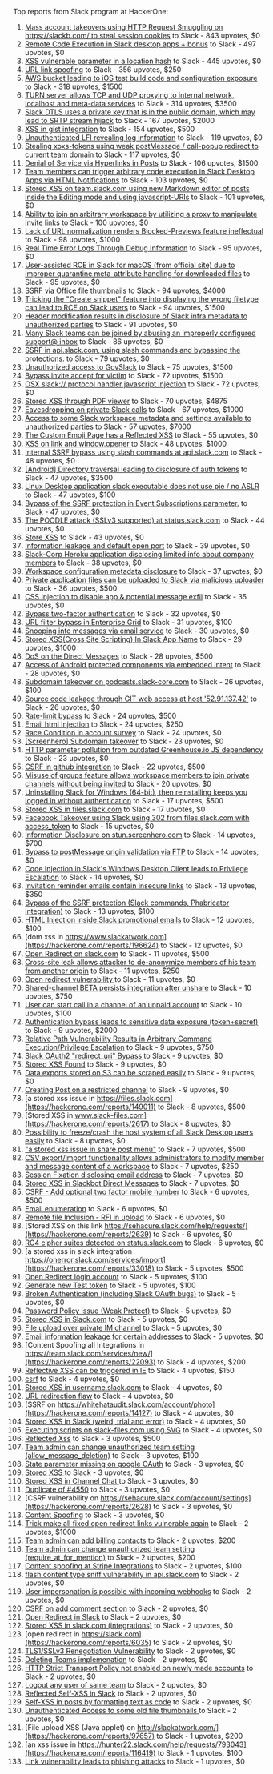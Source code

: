 Top reports from Slack program at HackerOne:

1. [Mass account takeovers using HTTP Request Smuggling on https://slackb.com/ to steal session cookies](https://hackerone.com/reports/737140) to Slack - 843 upvotes, $0
2. [Remote Code Execution in Slack desktop apps + bonus](https://hackerone.com/reports/783877) to Slack - 497 upvotes, $0
3. [XSS vulnerable parameter in a location hash](https://hackerone.com/reports/146336) to Slack - 445 upvotes, $0
4. [URL link spoofing](https://hackerone.com/reports/481472) to Slack - 356 upvotes, $250
5. [AWS bucket leading to iOS test build code and configuration exposure](https://hackerone.com/reports/404822) to Slack - 318 upvotes, $1500
6. [TURN server allows TCP and UDP proxying to internal network, localhost and meta-data services](https://hackerone.com/reports/333419) to Slack - 314 upvotes, $3500
7. [Slack DTLS uses a private key that is in the public domain, which may lead to SRTP stream hijack](https://hackerone.com/reports/531032) to Slack - 167 upvotes, $2000
8. [XSS in gist integration](https://hackerone.com/reports/11073) to Slack - 154 upvotes, $500
9. [Unauthenticated LFI revealing log information](https://hackerone.com/reports/272578) to Slack - 119 upvotes, $0
10. [Stealing xoxs-tokens using weak postMessage / call-popup redirect to current team domain](https://hackerone.com/reports/207170) to Slack - 117 upvotes, $0
11. [Denial of Service via Hyperlinks in Posts](https://hackerone.com/reports/1077136) to Slack - 106 upvotes, $1500
12. [Team members can trigger arbitrary code execution in Slack Desktop Apps via HTML Notifications](https://hackerone.com/reports/816156) to Slack - 103 upvotes, $0
13. [Stored XSS on team.slack.com using new Markdown editor of posts inside the Editing mode and using javascript-URIs](https://hackerone.com/reports/132104) to Slack - 101 upvotes, $0
14. [Ability to join an arbitrary workspace by utilizing a proxy to manipulate invite links](https://hackerone.com/reports/1716016) to Slack - 100 upvotes, $0
15. [Lack of URL normalization renders Blocked-Previews feature ineffectual](https://hackerone.com/reports/1102764) to Slack - 98 upvotes, $1000
16. [Real Time Error Logs Through Debug Information](https://hackerone.com/reports/503283) to Slack - 95 upvotes, $0
17. [User-assisted RCE in Slack for macOS (from official site) due to improper quarantine meta-attribute handling for downloaded files](https://hackerone.com/reports/470637) to Slack - 95 upvotes, $0
18. [SSRF via Office file thumbnails](https://hackerone.com/reports/671935) to Slack - 94 upvotes, $4000
19. [Tricking the "Create snippet" feature into displaying the wrong filetype can lead to RCE on Slack users](https://hackerone.com/reports/833080) to Slack - 94 upvotes, $1500
20. [Header modification results in disclosure of Slack infra metadata to unauthorized parties](https://hackerone.com/reports/727330) to Slack - 91 upvotes, $0
21. [Many Slack teams can be joined by abusing an improperly configured support@ inbox](https://hackerone.com/reports/239623) to Slack - 86 upvotes, $0
22. [SSRF in api.slack.com, using slash commands and bypassing the protections.](https://hackerone.com/reports/381129) to Slack - 79 upvotes, $0
23. [Unauthorized access to GovSlack](https://hackerone.com/reports/1758174) to Slack - 75 upvotes, $1500
24. [Bypass invite accept for victim](https://hackerone.com/reports/1663361) to Slack - 72 upvotes, $1500
25. [OSX slack:// protocol handler javascript injection](https://hackerone.com/reports/79348) to Slack - 72 upvotes, $0
26. [Stored XSS through PDF viewer](https://hackerone.com/reports/881557) to Slack - 70 upvotes, $4875
27. [Eavesdropping on private Slack calls](https://hackerone.com/reports/184698) to Slack - 67 upvotes, $1000
28. [Access to some Slack workspace metadata and settings available to unauthorized parties](https://hackerone.com/reports/130133) to Slack - 57 upvotes, $7000
29. [The Custom Emoji Page has a Reflected XSS](https://hackerone.com/reports/258198) to Slack - 55 upvotes, $0
30. [XSS on link and window.opener ](https://hackerone.com/reports/834071) to Slack - 48 upvotes, $1000
31. [Internal SSRF bypass using slash commands at api.slack.com](https://hackerone.com/reports/356765) to Slack - 48 upvotes, $0
32. [[Android] Directory traversal leading to disclosure of auth tokens](https://hackerone.com/reports/1378889) to Slack - 47 upvotes, $3500
33. [Linux Desktop application slack executable does not use pie / no ASLR](https://hackerone.com/reports/415272) to Slack - 47 upvotes, $100
34. [Bypass of the SSRF protection in Event Subscriptions parameter.](https://hackerone.com/reports/386292) to Slack - 47 upvotes, $0
35. [The POODLE attack (SSLv3 supported) at status.slack.com](https://hackerone.com/reports/375097) to Slack - 44 upvotes, $0
36. [Store XSS](https://hackerone.com/reports/187410) to Slack - 43 upvotes, $0
37. [Information leakage and default open port](https://hackerone.com/reports/305518) to Slack - 39 upvotes, $0
38. [Slack-Corp Heroku application disclosing limited info about company members](https://hackerone.com/reports/966814) to Slack - 38 upvotes, $0
39. [Workspace configuration metadata disclosure](https://hackerone.com/reports/864489) to Slack - 37 upvotes, $0
40. [Private application files can be uploaded to Slack via malicious uploader](https://hackerone.com/reports/375083) to Slack - 36 upvotes, $500
41. [CSS Injection to disable app & potential message exfil](https://hackerone.com/reports/679969) to Slack - 35 upvotes, $0
42. [Bypass  two-factor authentication](https://hackerone.com/reports/121696) to Slack - 32 upvotes, $0
43. [URL filter bypass in Enterprise Grid](https://hackerone.com/reports/500348) to Slack - 31 upvotes, $100
44. [Snooping into messages via email service](https://hackerone.com/reports/163938) to Slack - 30 upvotes, $0
45. [ Stored XSS(Cross Site Scripting) In Slack App Name](https://hackerone.com/reports/159460) to Slack - 29 upvotes, $1000
46. [DoS on the Direct Messages](https://hackerone.com/reports/746003) to Slack - 28 upvotes, $500
47. [Access of Android protected components via embedded intent](https://hackerone.com/reports/200427) to Slack - 28 upvotes, $0
48. [Subdomain takeover on podcasts.slack-core.com](https://hackerone.com/reports/195350) to Slack - 26 upvotes, $100
49. [Source code leakage through GIT web access at host '52.91.137.42'](https://hackerone.com/reports/148068) to Slack - 26 upvotes, $0
50. [Rate-limit bypass](https://hackerone.com/reports/165727) to Slack - 24 upvotes, $500
51. [Email html Injection](https://hackerone.com/reports/1461194) to Slack - 24 upvotes, $250
52. [Race Condition in account survey](https://hackerone.com/reports/165570) to Slack - 24 upvotes, $0
53. [[Screenhero] Subdomain takeover](https://hackerone.com/reports/142096) to Slack - 23 upvotes, $0
54. [HTTP parameter pollution from outdated Greenhouse.io JS dependency](https://hackerone.com/reports/335339) to Slack - 23 upvotes, $0
55. [CSRF in github integration](https://hackerone.com/reports/174328) to Slack - 22 upvotes, $500
56. [Misuse of groups feature allows workspace members to join private channels without being invited](https://hackerone.com/reports/1248852) to Slack - 20 upvotes, $0
57. [Uninstalling Slack for Windows (64-bit), then reinstalling keeps you logged in without authentication](https://hackerone.com/reports/238260) to Slack - 17 upvotes, $500
58. [Stored XSS in files.slack.com](https://hackerone.com/reports/827606) to Slack - 17 upvotes, $0
59. [Facebook Takeover using Slack using 302 from files.slack.com with access_token](https://hackerone.com/reports/6017) to Slack - 15 upvotes, $0
60. [Information Disclosure on stun.screenhero.com](https://hackerone.com/reports/175061) to Slack - 14 upvotes, $700
61. [Bypass to postMessage origin validation via FTP](https://hackerone.com/reports/210654) to Slack - 14 upvotes, $0
62. [Code Injection in Slack's Windows Desktop Client leads to Privilege Escalation](https://hackerone.com/reports/162955) to Slack - 14 upvotes, $0
63. [Invitation reminder emails contain insecure links](https://hackerone.com/reports/327674) to Slack - 13 upvotes, $350
64. [Bypass of the SSRF protection (Slack commands, Phabricator integration)](https://hackerone.com/reports/61312) to Slack - 13 upvotes, $100
65. [HTML Injection inside Slack promotional emails](https://hackerone.com/reports/321029) to Slack - 12 upvotes, $100
66. [dom xss in https://www.slackatwork.com](https://hackerone.com/reports/196624) to Slack - 12 upvotes, $0
67. [Open Redirect on slack.com](https://hackerone.com/reports/140447) to Slack - 11 upvotes, $500
68. [Cross-site leak allows attacker to de-anonymize members of his team from another origin](https://hackerone.com/reports/1068153) to Slack - 11 upvotes, $250
69. [Open redirect vulnerability ](https://hackerone.com/reports/2731) to Slack - 11 upvotes, $0
70. [Shared-channel BETA persists integration after unshare](https://hackerone.com/reports/291822) to Slack - 10 upvotes, $750
71. [User can start call in a channel of an unpaid account](https://hackerone.com/reports/147369) to Slack - 10 upvotes, $100
72. [Authentication bypass leads to sensitive data exposure (token+secret)](https://hackerone.com/reports/129918) to Slack - 9 upvotes, $2000
73. [Relative Path Vulnerability Results in Arbitrary Command Execution/Privilege Escalation](https://hackerone.com/reports/784714) to Slack - 9 upvotes, $750
74. [Slack OAuth2 "redirect_uri" Bypass ](https://hackerone.com/reports/2575) to Slack - 9 upvotes, $0
75. [Stored XSS Found](https://hackerone.com/reports/9774) to Slack - 9 upvotes, $0
76. [Data exports stored on S3 can be scraped easily](https://hackerone.com/reports/2746) to Slack - 9 upvotes, $0
77. [Creating Post on a restricted channel](https://hackerone.com/reports/151459) to Slack - 9 upvotes, $0
78. [a stored xss issue in https://files.slack.com](https://hackerone.com/reports/149011) to Slack - 8 upvotes, $500
79. [Stored XSS in www.slack-files.com](https://hackerone.com/reports/2617) to Slack - 8 upvotes, $0
80. [Possibility to freeze/crash the host system of all Slack Desktop users easily](https://hackerone.com/reports/392728) to Slack - 8 upvotes, $0
81. ["a stored xss issue in share post menu"](https://hackerone.com/reports/148848) to Slack - 7 upvotes, $500
82. [CSV export/import functionality allows administrators to modify member and message content of a workspace](https://hackerone.com/reports/1661310) to Slack - 7 upvotes, $250
83. [Session Fixation disclosing email address](https://hackerone.com/reports/2582) to Slack - 7 upvotes, $0
84. [Stored XSS in Slackbot Direct Messages](https://hackerone.com/reports/4561) to Slack - 7 upvotes, $0
85. [CSRF - Add optional two factor mobile number](https://hackerone.com/reports/155774) to Slack - 6 upvotes, $500
86. [Email enumeration](https://hackerone.com/reports/2766) to Slack - 6 upvotes, $0
87. [Remote file Inclusion - RFI in upload](https://hackerone.com/reports/14092) to Slack - 6 upvotes, $0
88. [Stored XSS on this link https://sehacure.slack.com/help/requests/](https://hackerone.com/reports/2639) to Slack - 6 upvotes, $0
89. [RC4 cipher suites detected on status.slack.com](https://hackerone.com/reports/99157) to Slack - 6 upvotes, $0
90. [a stored xss in  slack integration  https://onerror.slack.com/services/import](https://hackerone.com/reports/33018) to Slack - 5 upvotes, $500
91. [Open Redirect login account](https://hackerone.com/reports/16718) to Slack - 5 upvotes, $100
92. [Generate new Test token](https://hackerone.com/reports/147544) to Slack - 5 upvotes, $100
93. [Broken Authentication (including Slack OAuth bugs)](https://hackerone.com/reports/2559) to Slack - 5 upvotes, $0
94. [Password Policy issue (Weak Protect)](https://hackerone.com/reports/17160) to Slack - 5 upvotes, $0
95. [Stored XSS in Slack.com](https://hackerone.com/reports/6002) to Slack - 5 upvotes, $0
96. [File upload over private IM channel](https://hackerone.com/reports/143903) to Slack - 5 upvotes, $0
97. [Email information leakage for certain addresses](https://hackerone.com/reports/169992) to Slack - 5 upvotes, $0
98. [Content Spoofing all Integrations in https://team.slack.com/services/new/](https://hackerone.com/reports/22093) to Slack - 4 upvotes, $200
99. [Reflective XSS can be triggered in IE](https://hackerone.com/reports/2497) to Slack - 4 upvotes, $150
100. [csrf](https://hackerone.com/reports/2635) to Slack - 4 upvotes, $0
101. [Stored XSS in username.slack.com](https://hackerone.com/reports/2625) to Slack - 4 upvotes, $0
102. [URL redirection flaw](https://hackerone.com/reports/2622) to Slack - 4 upvotes, $0
103. [SSRF on https://whitehataudit.slack.com/account/photo](https://hackerone.com/reports/14127) to Slack - 4 upvotes, $0
104. [Stored XSS in Slack (weird, trial and error)](https://hackerone.com/reports/96337) to Slack - 4 upvotes, $0
105. [Executing scripts on slack-files.com using SVG](https://hackerone.com/reports/100565) to Slack - 4 upvotes, $0
106. [Reflected Xss](https://hackerone.com/reports/2777) to Slack - 3 upvotes, $500
107. [Team admin can change unauthorized team setting (allow_message_deletion)](https://hackerone.com/reports/46750) to Slack - 3 upvotes, $100
108. [State parameter missing on google OAuth](https://hackerone.com/reports/2688) to Slack - 3 upvotes, $0
109. [Stored XSS ](https://hackerone.com/reports/2926) to Slack - 3 upvotes, $0
110. [Stored XSS in Channel Chat ](https://hackerone.com/reports/2652) to Slack - 3 upvotes, $0
111. [Duplicate of #4550](https://hackerone.com/reports/4638) to Slack - 3 upvotes, $0
112. [CSRF vulnerability on https://sehacure.slack.com/account/settings](https://hackerone.com/reports/2628) to Slack - 3 upvotes, $0
113. [Content Spoofing](https://hackerone.com/reports/2979) to Slack - 3 upvotes, $0
114. [Trick make all fixed open redirect links vulnerable again](https://hackerone.com/reports/104087) to Slack - 2 upvotes, $1000
115. [Team admin can add billing contacts](https://hackerone.com/reports/47940) to Slack - 2 upvotes, $200
116. [Team admin can change unauthorized team setting (require_at_for_mention)](https://hackerone.com/reports/46747) to Slack - 2 upvotes, $200
117. [Content spoofing at Stripe Integrations](https://hackerone.com/reports/21248) to Slack - 2 upvotes, $100
118. [flash content type sniff vulnerability in api.slack.com](https://hackerone.com/reports/3455) to Slack - 2 upvotes, $0
119. [User impersonation is possible with incoming webhooks](https://hackerone.com/reports/3722) to Slack - 2 upvotes, $0
120. [CSRF on add comment section](https://hackerone.com/reports/2638) to Slack - 2 upvotes, $0
121. [Open Redirect in Slack](https://hackerone.com/reports/4549) to Slack - 2 upvotes, $0
122. [Stored XSS in slack.com (integrations)](https://hackerone.com/reports/10297) to Slack - 2 upvotes, $0
123. [open redirect in https://slack.com](https://hackerone.com/reports/6035) to Slack - 2 upvotes, $0
124. [TLS1/SSLv3 Renegotiation Vulnerability](https://hackerone.com/reports/5617) to Slack - 2 upvotes, $0
125. [Deleting Teams implemenation](https://hackerone.com/reports/2975) to Slack - 2 upvotes, $0
126. [HTTP Strict Transport Policy not enabled on newly made accounts](https://hackerone.com/reports/26763) to Slack - 2 upvotes, $0
127. [Logout any user of same team](https://hackerone.com/reports/54610) to Slack - 2 upvotes, $0
128. [Reflected Self-XSS in Slack](https://hackerone.com/reports/97683) to Slack - 2 upvotes, $0
129. [Self-XSS in posts by formatting text as code](https://hackerone.com/reports/89505) to Slack - 2 upvotes, $0
130. [Unauthenticated Access to some old file thumbnails ](https://hackerone.com/reports/145621) to Slack - 2 upvotes, $0
131. [File upload XSS (Java applet) on http://slackatwork.com/](https://hackerone.com/reports/97657) to Slack - 1 upvotes, $200
132. [an xss issue in https://hunter22.slack.com/help/requests/793043](https://hackerone.com/reports/116419) to Slack - 1 upvotes, $100
133. [Link vulnerability leads to phishing attacks](https://hackerone.com/reports/66994) to Slack - 1 upvotes, $0
